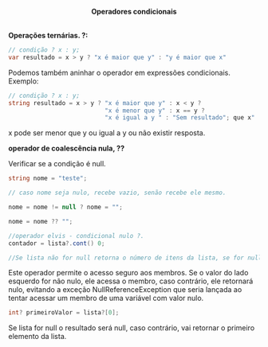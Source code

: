**<center>Operadores condicionais</center></br>**

**Operações ternárias. ?:**

```cs
// condição ? x : y;
var resultado = x > y ? "x é maior que y" : "y é maior que x"
```
Podemos também aninhar o operador em expressões condicionais. 
Exemplo:

```cs
// condição ? x : y;
string resultado = x > y ? "x é maior que y" : x < y ? 
                           "x é menor que y" : x == y ? 
                           "x é igual a y " : "Sem resultado"; que x"
```

x pode ser menor que y 
ou igual a y
ou não existir resposta.
<br>

**operador de coalescência nula, ??**

Verificar se a condição é null.
```cs
string nome = "teste";

// caso nome seja nulo, recebe vazio, senão recebe ele mesmo.

nome = nome != null ? nome = "";

nome = nome ?? "";

//operador elvis - condicional nulo ?.
contador = lista?.cont() 0;

//Se lista não for null retorna o número de itens da lista, se for null ele retorna o valor zero.
```

Este operador permite o acesso seguro aos membros. Se o valor do lado esquerdo for não nulo, ele acessa o membro, caso contrário, ele retornará nulo, evitando a exceção NullReferenceException que seria lançada ao tentar acessar um membro de uma variável com valor nulo.
<br>
```cs
int? primeiroValor = lista?[0];
```

Se lista for null o resultado será null, caso contrário, vai retornar o primeiro elemento da lista.